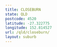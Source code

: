 ```yaml
---
title: CLOSEBURN
state: QLD
postcode: 4520
latitude: -27.322775
longitude: 152.814527
url: /qld/closeburn/
layout: suburb
---
```

